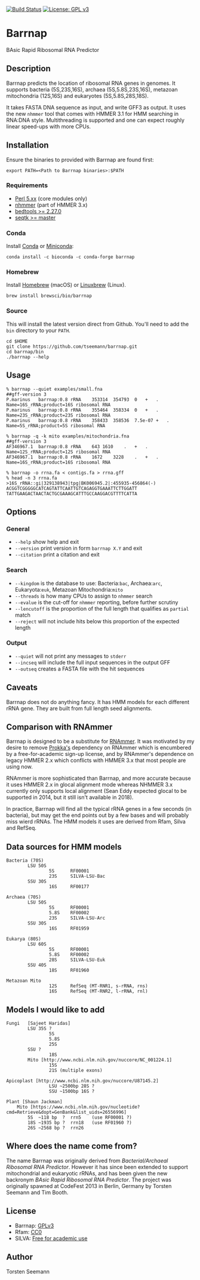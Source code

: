 [![Build Status](https://travis-ci.org/tseemann/barrnap.svg?branch=master)](https://travis-ci.org/tseemann/barrnap) [![License: GPL v3](https://img.shields.io/badge/License-GPL%20v3-blue.svg)](https://www.gnu.org/licenses/gpl-3.0) [](#lang-au)

# Barrnap

BAsic Rapid Ribosomal RNA Predictor

## Description

Barrnap predicts the location of ribosomal RNA genes in genomes.
It supports bacteria (5S,23S,16S), archaea (5S,5.8S,23S,16S),
metazoan mitochondria (12S,16S) and eukaryotes (5S,5.8S,28S,18S).

It takes FASTA DNA sequence as input, and write GFF3 as output.
It uses the new `nhmmer` tool that comes with HMMER 3.1 for HMM searching in RNA:DNA style.
Multithreading is supported and one can expect roughly linear speed-ups with more CPUs.

## Installation
Ensure the binaries to provided with Barrnap are found first:

```
export PATH=<Path to Barrnap binaries>:$PATH
```
### Requirements
* [Perl 5.xx](https://dev.perl.org/perl5/) (core modules only)
* [nhmmer](https://hmmer.org/) (part of HMMER 3.x)
* [bedtools >= 2.27.0](http://bedtools.readthedocs.io/en/latest/)
* [seqtk >= master](https://github.com/lh3/seqtk/)

### Conda
Install [Conda](https://conda.io/docs/) or [Miniconda](https://conda.io/miniconda.html):
```
conda install -c bioconda -c conda-forge barrnap
```

### Homebrew
Install [Homebrew](http://brew.sh/) (macOS) or [Linuxbrew](http://brew.sh/linuxbrew/) (Linux).
```
brew install brewsci/bio/barrnap
```

### Source
This will install the latest version direct from Github. 
You'll need to add the `bin` directory to your `PATH`.
```
cd $HOME
git clone https://github.com/tseemann/barrnap.git
cd barrnap/bin
./barrnap --help
```

## Usage

```
% barrnap --quiet examples/small.fna
##gff-version 3
P.marinus	barrnap:0.8	rRNA	353314	354793	0	+	.	Name=16S_rRNA;product=16S ribosomal RNA
P.marinus	barrnap:0.8	rRNA	355464	358334	0	+	.	Name=23S_rRNA;product=23S ribosomal RNA
P.marinus	barrnap:0.8	rRNA	358433	358536	7.5e-07	+	.	Name=5S_rRNA;product=5S ribosomal RNA

% barrnap -q -k mito examples/mitochondria.fna 
##gff-version 3
AF346967.1	barrnap:0.8	rRNA	643	1610	.	+	.	Name=12S_rRNA;product=12S ribosomal RNA
AF346967.1	barrnap:0.8	rRNA	1672	3228	.	+	.	Name=16S_rRNA;product=16S ribosomal RNA
  
% barrnap -o rrna.fa < contigs.fa > rrna.gff
% head -n 3 rrna.fa
>16S_rRNA::gi|329138943|tpg|BK006945.2|:455935-456864(-)
ACGGTCGGGGGCATCAGTATTCAATTGTCAGAGGTGAAATTCTTGGATT
TATTGAAGACTAACTACTGCGAAAGCATTTGCCAAGGACGTTTTCATTA
```

## Options

### General
* `--help` show help and exit
* `--version` print version in form `barrnap X.Y` and exit 
* `--citation` print a citation and exit
### Search
* `--kingdom` is the database to use: Bacteria:`bac`, Archaea:`arc`, Eukaryota:`euk`, Metazoan Mitochondria:`mito`
* `--threads` is how many CPUs to assign to `nhmmer` search
* `--evalue` is the cut-off for `nhmmer` reporting, before further scrutiny
* `--lencutoff` is the proportion of the full length that qualifies as `partial` match
* `--reject` will not include hits below this proportion of the expected length
### Output
* `--quiet` will not print any messages to `stderr`
* `--incseq` will include the full input sequences in the output GFF
* `--outseq` creates a FASTA file with the hit sequences

## Caveats

Barrnap does not do anything fancy. It has HMM models for each different rRNA gene. 
They are built from full length seed alignments. 

## Comparison with RNAmmer

Barrnap is designed to be a substitute for [RNAmmer](http://www.cbs.dtu.dk/services/RNAmmer/). 
It was motivated by my desire to remove [Prokka's](https://github.com/tseemann/prokka)
dependency on RNAmmer which is encumbered by a free-for-academic sign-up
license, and by RNAmmer's dependence on legacy HMMER 2.x which conflicts
with HMMER 3.x that most people are using now.

RNAmmer is more sophisticated than Barrnap, and more accurate because it
uses HMMER 2.x in glocal alignment mode whereas NHMMER 3.x currently only
supports local alignment (Sean Eddy expected glocal to be supported in 2014, 
but it still isn't available in 2018). 

In practice, Barrnap will find all the typical rRNA genes in a few seconds
(in bacteria), but may get the end points out by a few bases and will
probably miss wierd rRNAs.  The HMM models it uses are derived from Rfam,
Silva and RefSeq.

## Data sources for HMM models

```
Bacteria (70S)  
        LSU 50S
                5S      RF00001
                23S     SILVA-LSU-Bac
        SSU 30S
                16S     RF00177

Archaea (70S)   
        LSU 50S
                5S      RF00001
                5.8S    RF00002
                23S     SILVA-LSU-Arc
        SSU 30S
                16S     RF01959

Eukarya (80S)   
        LSU 60S
                5S      RF00001
                5.8S    RF00002
                28S     SILVA-LSU-Euk
        SSU 40S
                18S     RF01960

Metazoan Mito
                12S     RefSeq (MT-RNR1, s-rRNA, rns)
                16S     RefSeq (MT-RNR2, l-rRNA, rnl)       
```

## Models I would like to add

```
Fungi	[Sajeet Haridas]
        LSU 35S ?
                5S
                5.8S
                25S
        SSU ?
                18S
        Mito [http://www.ncbi.nlm.nih.gov/nuccore/NC_001224.1]
                15S 
                21S (multiple exons)
                
Apicoplast [http://www.ncbi.nlm.nih.gov/nuccore/U87145.2]
                LSU ~2500bp 28S ?
                SSU ~1500bp 16S ?

Plant [Shaun Jackman]
	Mito [https://www.ncbi.nlm.nih.gov/nucleotide?cmd=Retrieve&dopt=GenBank&list_uids=26556996]	
		5S	~118 bp  ?	rrn5 	(use RF00001 ?)
		18S	~1935 bp ?	rrn18	(use RF01960 ?)
		26S	~2568 bp ?	rrn26   
```

## Where does the name come from?

The name Barrnap was originally derived from _Bacterial/Archaeal Ribosomal RNA Predictor_.
However it has since been extended to support mitochondrial and eukaryotic rRNAs, and has been
given the new backronym _BAsic Rapid Ribosomal RNA Predictor_.
The project was originally spawned at CodeFest 2013 in Berlin, Germany 
by Torsten Seemann and Tim Booth.

## License

* Barrnap: [GPLv3](https://raw.githubusercontent.com/tseemann/barrnap/master/LICENSE)
* Rfam: [CC0](https://raw.githubusercontent.com/tseemann/barrnap/master/LICENSE.Rfam)
* SILVA: [Free for academic use](https://raw.githubusercontent.com/tseemann/barrnap/master/LICENSE.SILVA)

## Author

Torsten Seemann

